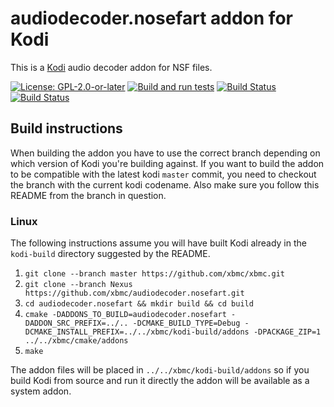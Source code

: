 # audiodecoder.nosefart addon for Kodi

This is a [Kodi](https://kodi.tv) audio decoder addon for NSF files.

[![License: GPL-2.0-or-later](https://img.shields.io/badge/License-GPL%20v2+-blue.svg)](LICENSE.md)
[![Build and run tests](https://github.com/xbmc/audiodecoder.nosefart/actions/workflows/build.yml/badge.svg?branch=Nexus)](https://github.com/xbmc/audiodecoder.nosefart/actions/workflows/build.yml)
[![Build Status](https://dev.azure.com/teamkodi/binary-addons/_apis/build/status/xbmc.audiodecoder.nosefart?branchName=Nexus)](https://dev.azure.com/teamkodi/binary-addons/_build/latest?definitionId=9&branchName=Nexus)
[![Build Status](https://jenkins.kodi.tv/view/Addons/job/xbmc/job/audiodecoder.nosefart/job/Nexus/badge/icon)](https://jenkins.kodi.tv/blue/organizations/jenkins/xbmc%2Faudiodecoder.nosefart/branches/)
<!--- [![Build Status](https://ci.appveyor.com/api/projects/status/github/xbmc/audiodecoder.nosefart?branch=Nexus&svg=true)](https://ci.appveyor.com/project/xbmc/audiodecoder-nosefart?branch=Nexus) -->

## Build instructions

When building the addon you have to use the correct branch depending on which version of Kodi you're building against. 
If you want to build the addon to be compatible with the latest kodi `master` commit, you need to checkout the branch with the current kodi codename.
Also make sure you follow this README from the branch in question.

### Linux

The following instructions assume you will have built Kodi already in the `kodi-build` directory 
suggested by the README.

1. `git clone --branch master https://github.com/xbmc/xbmc.git`
2. `git clone --branch Nexus https://github.com/xbmc/audiodecoder.nosefart.git`
3. `cd audiodecoder.nosefart && mkdir build && cd build`
4. `cmake -DADDONS_TO_BUILD=audiodecoder.nosefart -DADDON_SRC_PREFIX=../.. -DCMAKE_BUILD_TYPE=Debug -DCMAKE_INSTALL_PREFIX=../../xbmc/kodi-build/addons -DPACKAGE_ZIP=1 ../../xbmc/cmake/addons`
5. `make`

The addon files will be placed in `../../xbmc/kodi-build/addons` so if you build Kodi from source and run it directly 
the addon will be available as a system addon.
